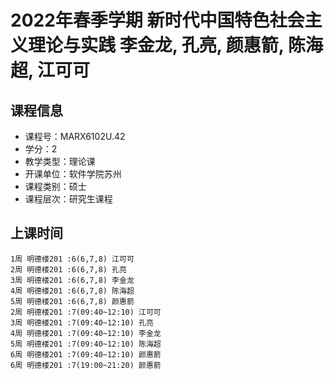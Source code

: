 # 2022年春季学期 新时代中国特色社会主义理论与实践 李金龙, 孔亮, 颜惠箭, 陈海超, 江可可






## 课程信息

- 课程号：MARX6102U.42
- 学分：2
- 教学类型：理论课
- 开课单位：软件学院苏州
- 课程类别：硕士
- 课程层次：研究生课程

## 上课时间

```
1周 明德楼201 :6(6,7,8) 江可可
2周 明德楼201 :6(6,7,8) 孔亮
3周 明德楼201 :6(6,7,8) 李金龙
4周 明德楼201 :6(6,7,8) 陈海超
5周 明德楼201 :6(6,7,8) 颜惠箭
2周 明德楼201 :7(09:40~12:10) 江可可
3周 明德楼201 :7(09:40~12:10) 孔亮
4周 明德楼201 :7(09:40~12:10) 李金龙
5周 明德楼201 :7(09:40~12:10) 陈海超
6周 明德楼201 :7(09:40~12:10) 颜惠箭
6周 明德楼201 :7(19:00~21:20) 颜惠箭
```

